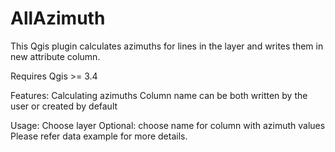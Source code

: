 # AllAzimuth
This Qgis plugin calculates azimuths for lines in the layer and writes them in new attribute column. 

Requires Qgis >= 3.4

Features:
Calculating azimuths
Column name can be both written by the user or created by default

Usage:
Choose layer
Optional: choose name for column with azimuth values
Please refer data example for more details.
